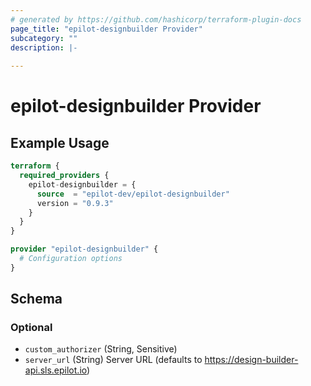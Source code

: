 ```yaml
---
# generated by https://github.com/hashicorp/terraform-plugin-docs
page_title: "epilot-designbuilder Provider"
subcategory: ""
description: |-
  
---
```


# epilot-designbuilder Provider



## Example Usage

```terraform
terraform {
  required_providers {
    epilot-designbuilder = {
      source  = "epilot-dev/epilot-designbuilder"
      version = "0.9.3"
    }
  }
}

provider "epilot-designbuilder" {
  # Configuration options
}
```

<!-- schema generated by tfplugindocs -->
## Schema

### Optional

- `custom_authorizer` (String, Sensitive)
- `server_url` (String) Server URL (defaults to https://design-builder-api.sls.epilot.io)
